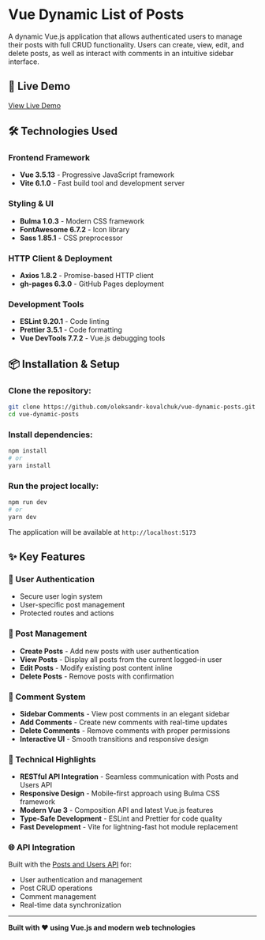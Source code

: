 # Vue Dynamic List of Posts

A dynamic Vue.js application that allows authenticated users to manage their posts with full CRUD functionality. Users can create, view, edit, and delete posts, as well as interact with comments in an intuitive sidebar interface.

## 🚀 Live Demo

[View Live Demo](https://oleksandr-kovalchuk.github.io/vue-dynamic-posts/)

## 🛠️ Technologies Used

### Frontend Framework
- **Vue 3.5.13** - Progressive JavaScript framework
- **Vite 6.1.0** - Fast build tool and development server

### Styling & UI
- **Bulma 1.0.3** - Modern CSS framework
- **FontAwesome 6.7.2** - Icon library
- **Sass 1.85.1** - CSS preprocessor

### HTTP Client & Deployment
- **Axios 1.8.2** - Promise-based HTTP client
- **gh-pages 6.3.0** - GitHub Pages deployment

### Development Tools
- **ESLint 9.20.1** - Code linting
- **Prettier 3.5.1** - Code formatting
- **Vue DevTools 7.7.2** - Vue.js debugging tools

## 📦 Installation & Setup

### Clone the repository:
```bash
git clone https://github.com/oleksandr-kovalchuk/vue-dynamic-posts.git
cd vue-dynamic-posts
```

### Install dependencies:
```bash
npm install
# or
yarn install
```

### Run the project locally:
```bash
npm run dev
# or
yarn dev
```

The application will be available at `http://localhost:5173`

## ✨ Key Features

### 🔐 User Authentication
- Secure user login system
- User-specific post management
- Protected routes and actions

### 📝 Post Management
- **Create Posts** - Add new posts with user authentication
- **View Posts** - Display all posts from the current logged-in user
- **Edit Posts** - Modify existing post content inline
- **Delete Posts** - Remove posts with confirmation

### 💬 Comment System
- **Sidebar Comments** - View post comments in an elegant sidebar
- **Add Comments** - Create new comments with real-time updates
- **Delete Comments** - Remove comments with proper permissions
- **Interactive UI** - Smooth transitions and responsive design

### 🔧 Technical Highlights
- **RESTful API Integration** - Seamless communication with Posts and Users API
- **Responsive Design** - Mobile-first approach using Bulma CSS framework
- **Modern Vue 3** - Composition API and latest Vue.js features
- **Type-Safe Development** - ESLint and Prettier for code quality
- **Fast Development** - Vite for lightning-fast hot module replacement

### 🌐 API Integration
Built with the [Posts and Users API](https://mate-academy.github.io/fe-students-api) for:
- User authentication and management
- Post CRUD operations
- Comment management
- Real-time data synchronization

---

**Built with ❤️ using Vue.js and modern web technologies**